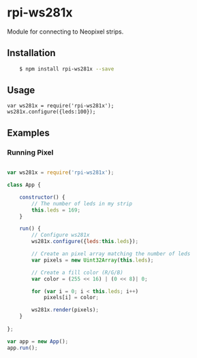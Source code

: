 # rpi-ws281x

Module for connecting to Neopixel strips.

## Installation

````bash
	$ npm install rpi-ws281x --save
````


## Usage

	var ws281x = require('rpi-ws281x');
    ws281x.configure({leds:100});


## Examples

### Running Pixel

````javascript

var ws281x = require('rpi-ws281x');

class App {

    constructor() {
        // The number of leds in my strip
        this.leds = 169;
    }

    run() {
        // Configure ws281x
        ws281x.configure({leds:this.leds});

        // Create an pixel array matching the number of leds
        var pixels = new Uint32Array(this.leds);

        // Create a fill color (R/G/B)
        var color = (255 << 16) | (0 << 8)| 0;

        for (var i = 0; i < this.leds; i++)
            pixels[i] = color;

        ws281x.render(pixels);
    }
    
};

var app = new App();
app.run();


````
